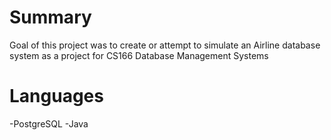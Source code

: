 # Summary
Goal of this project was to create or attempt to simulate an Airline database system as a project for CS166 Database Management Systems

# Languages
-PostgreSQL
-Java



